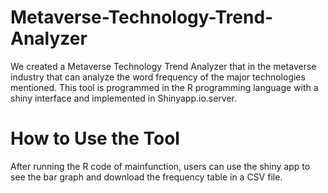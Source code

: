 # Metaverse-Technology-Trend-Analyzer
We created a Metaverse Technology Trend Analyzer that in the metaverse industry that can analyze the word frequency of the major technologies mentioned. This tool is programmed in the R programming language with a shiny interface and implemented in Shinyapp.io.server. 

# How to Use the Tool
After running the R code of mainfunction, users can use the shiny app to see the bar graph and download the frequency table in a CSV file.
